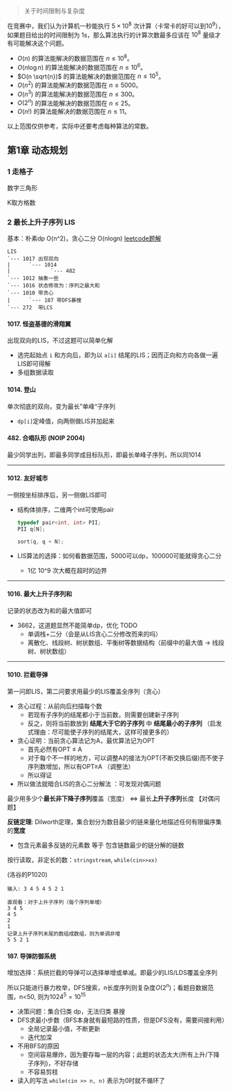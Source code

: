 > 关于时间限制与复杂度

在竞赛中，我们认为计算机一秒能执行 $5 \times 10^8$ 次计算（卡常卡的好可以到$10^9$），如果题目给出的时间限制为 1s，那么算法执行的计算次数最多应该在 $10^8$ 量级才有可能解决这个问题。

- $O(n)$ 的算法能解决的数据范围在 $n \leq 10^8$。
- $O(n \log n)$ 的算法能解决的数据范围在 $n \leq 10^6$。
- $O(n \sqrt{n})$ 的算法能解决的数据范围在 $n \leq 10^5$。
- $O(n^2)$ 的算法能解决的数据范围在 $n \leq 5000$。
- $O(n^3)$ 的算法能解决的数据范围在 $n \leq 300$。
- $O(2^n)$ 的算法能解决的数据范围在 $n \leq 25$。
- $O(n!)$ 的算法能解决的数据范围在 $n \leq 11$。

以上范围仅供参考，实际中还要考虑每种算法的常数。



## 第1章 动态规划

### 1 走格子

数字三角形

K取方格数


### 2 最长上升子序列 LIS

基本：朴素dp O(n^2)，贪心二分 O(nlogn)  [leetcode题解](https://leetcode.cn/problems/longest-increasing-subsequence/solutions/147667/zui-chang-shang-sheng-zi-xu-lie-by-leetcode-soluti/) 

```
LIS
`--- 1017 出现双向
|	   `--- 1014
| 			  `--- 482
`--- 1012 抽象一些
`--- 1016 状态修改为：序列之最大和
`--- 1010 带贪心
|	   `--- 187 带DFS暴搜
`--- 272  带LCS
```

#### 1017. 怪盗基德的滑翔翼

出现双向的LIS，不过这题可以简单化解

- 选完起始点 `i` 和方向后，即为以 `a[i]` 结尾的LIS；因而正向和方向各做一遍LIS即可得解
- 多组数据读取

#### 1014. 登山

单次彻底的双向，变为最长”单峰“子序列

- `dp[i]`定峰值，向两侧做LIS并加起来

#### 482. 合唱队形 (NOIP 2004)

最少同学出列，即最多同学成目标队形，即最长单峰子序列，所以同1014

---

#### 1012. 友好城市

一侧按坐标排序后，另一侧做LIS即可

- 结构体排序，二维两个int可使用pair

  ```cpp
  typedef pair<int, int> PII;
  PII q[N];
  
  sort(q, q + N);
  ```

- LIS算法的选择：如何看数据范围，5000可以dp，100000可能就得贪心二分

  - 1亿 10^9 次大概在超时的边界

---

#### 1016. 最大上升子序列和

记录的状态改为和的最大值即可

- 3662，这道题显然不能简单dp，优化 TODO
  - 单调栈+二分（会是从LIS贪心二分修改而来的吗）
  - 离散化、线段树、树状数组、平衡树等数据结构（前缀中的最大值 $\to$ 线段树、树状数组）

---

#### 1010. 拦截导弹

第一问即LIS，第二问要求用最少的LIS覆盖全序列（贪心）

- 贪心过程：从前向后扫描每个数
  - 若现有子序列的结尾都小于当前数，则需要创建新子序列
  - 反之，则将当前数放到 **结尾大于它的子序列** 中 **结尾最小的子序列** （启发式理由：尽可能使子序列的结尾大，这样可接更多的）
- 贪心证明：当前贪心算法记为A，最优算法记为OPT
  - 首先必然有OPT $\leq$ A
  - 对于每个不一样的地方，可以调整A的接法为OPT(不断交换后缀)而不使子序列数增加，所以有OPT$\geq$A （调整法）
  - 所以得证
- 所以做法就暗合LIS的贪心二分解法 ：可发现对偶问题

最少用多少个**最长非下降子序列**覆盖（宽度） $\iff$ 最长**上升子序列**长度 【对偶问题】

**反链定理**: Dilworth定理，集合划分为数目最少的链来量化地描述任何有限偏序集的**宽度**

- 包含元素最多反链的元素数 等于 包含链数最少的链分解的链数

按行读取，非定长的数：`stringstream`,  `while(cin>>xx)`

(洛谷的P1020)

```
输入: 3 4 5 4 5 2 1

直观看：对于上升子序列（每个序列单增）
3 4 5
4 5
2
1
记录上升子序列末尾的数组成数组，则为单调非增
5 5 2 1
```



#### 187. 导弹防御系统

增加选择：系统拦截的导弹可以选择单增或单减。即最少的LIS/LDS覆盖全序列

所以只能进行暴力枚举，DFS搜索，n长度序列则复杂度$O(2^n)$；看题目数据范围，n<50, 则为$1024^5 = 10^{15}$

- 决策问题：集合归类 dp，无法归类 暴搜
- DFS求最小步数（BFS本身就有最短路的性质，但是DFS没有，需要间接利用）
  - 全局记录最小值，不断更新
  - 迭代加深
- 不用BFS的原因
  - 空间容易爆炸，因为要存每一层的内容；此题的状态太大(所有上升/下降子序列)，不好存储
  - 不容易剪枝
- 读入的写法 `while(cin >> n, n)` 表示为0时就不循环了



